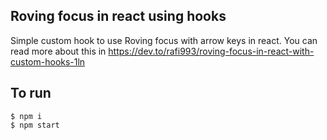 ## Roving focus in react using hooks

Simple custom hook to use Roving focus with arrow keys in react. You can read more about this in https://dev.to/rafi993/roving-focus-in-react-with-custom-hooks-1ln

## To run

```
$ npm i
$ npm start
```
